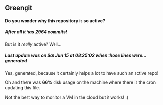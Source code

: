 ## Greengit

#### Do you wonder why this repository is so active?

##### After all it has 2964 commits!

But is it *really* active? Well...

##### Last update was on Sat Jun 15 at 08:25:02 when those lines were... generated

Yes, generated, because it certainly helps a lot to have such an active repo!

Oh and there was **66%** disk usage on the machine
where there is the cron updating this file.

Not the best way to monitor a VM in the cloud but it works! :)
